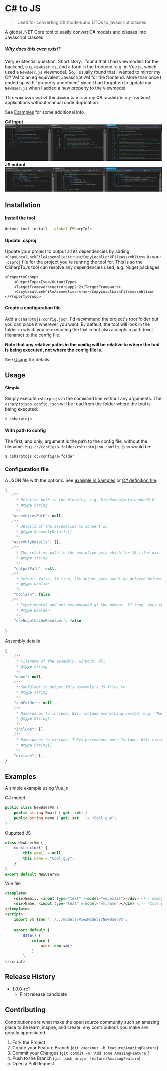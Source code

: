 # C# to JS
> Used for converting C# models and DTOs to javascript classes

A global .NET Core tool to easily convert C# models and classes into Javascript classes

##### Why does this even exist?
Very existential question. Short story: I found that I had viewmodels for the backend, e.g. `NewUser.cs`, and a form in the frontend, e.g. in Vue.js, which used a `NewUser.js` viewmodel.
So, I usually found that I wanted to mirror my C# VM to an eq equivalent Javascript VM for the frontend. More than once I ended up with "property undefined" since I had forgotten to update my `NewUser.js` when I added a new property to the viewmodel.

This was born out of the desire to mirror my C# models in my frontend applications without manual code duplication.

See [Examples](#examples) for some additional info.

**C# Input**
![](./docs/cs-input.png)
**JS output**
![](./docs/js-output.png)

## Installation
#### Install the tool
```sh
dotnet tool install --global CSharpToJs
```
#### Update .csproj

Update your project to output all its dependencies by adding `<CopyLocalLockFileAssemblies>true</CopyLocalLockFileAssemblies>` to your `.csproj` file for the project you're running the tool for. This is so the CSharpToJs tool can resolve any dependencies used, e.g. Nuget packages.
```
<PropertyGroup>
    <OutputType>Exe</OutputType>
    <TargetFramework>netcoreapp2.2</TargetFramework>
    <CopyLocalLockFileAssemblies>true</CopyLocalLockFileAssemblies>
</PropertyGroup>
```

#### Create a configuration file

Add a `csharptojs.config.json`. I'd recommend the project's root folder but you can place it wherever you want. By default, the tool will look in the folder in which you're executing the tool in but also accepts a path (excl. filename) to the config file.

**Note that any relative paths in the config will be relative to where the tool is being executed, not where the config file is.**

See [Usage](#configuration-file) for details.


## Usage

#### Simple

Simply execute `csharptojs` in the command line without any arguments. The `csharptojson.config.json` will be read from the folder where the tool is being executed. 
```sh
$ csharptojs
```

#### With path to config

The first, and only, argument is the path to the config file, without the filename.
E.g. `c:/config/a-folder/csharptojson.config.json` would be:
```sh
$ csharptojs c:/config/a-folder
```

### Configuration file
A JSON file with the options. See [example in Samples](https://github.com/maxstralin/csharp-to-js/blob/master/samples/ConsoleAppSample/csharptojs.config.json) or [C# definition file](https://github.com/maxstralin/csharp-to-js/blob/master/src/Core/Models/CSharpToJsConfig.cs).
```js
{
   /**
     * Relative path to the binaries, e.g. bin/Debug/netstandard2.0
     * @type String
     */
   "assembliesPath": null, 
   /**
     * Details of the assemblies to convert in
     * @type AssemblyDetails[]
     */
   "assemblyDetails": [], 
   /**
     * The relative path to the execution path which the JS files will be outputted
     * @type string
     */
    "outputPath": null, 
   /**
     * Default false. If true, the output path won't be deleted before output
     * @type Boolean
     */
    "noClean": false, 
   /**
     * Experimental and not recommended at the moment. If true, uses the default Nuget package location to find assembly dependencies
     * @type Boolean
     */
    "useNugetCacheResolver": false,
    
}
```
Assembly details
```js
{
    /**
     * Filename of the assembly, without .dll
     * @type string
     */
    "name": null,
    /**
     * Subfolder to output this assembly's JS files to
     * @type string
     */
    "subFolder": null,
    /**
     * Namespaces to include. Will include everything nested, e.g. "Namespace.A" will include C# classes in "Namespace.A", "Namespace.A.B" and "Namespace.A.B.C"
     * @type String[]
     */
    "include": [],
    /**
     * Namespaces to exclude. Takes precedence over Include. Will exclude everything nested, see details of Include.
     * @type String[]
     */
    "exclude": [],
}
```

## Examples
A simple example using Vue.js

C# model
```csharp
public class NewUserVm {
    public string Email { get; set; }
    public string Name { get; set; } = "Cool guy";
}
```
Ouputted JS
```js
class NewUserVm {
    constructor() {
        this.email = null;
        this.name = "Cool guy";
    }
}
export default NewUserVm;
```

Vue file
```html
<template>
    <div>Email: <input type="text" v-model="vm.email"></div> <!-- Empty -->
    <div>Name: <input type="text" v-model="vm.name"></div> <!-- "Cool guy" -->
</template>
<script>
    import vm from '../../models/ViewModels/NewUserVm';

    export default {
        data() {
            return {
                user: new vm()
            }
        }
</script>
```

## Release History
* 1.0.0-rc1
    * First release candidate

## Contributing

Contributions are what make the open source community such an amazing place to be learn, inspire, and create. Any contributions you make are greatly appreciated.

1. Fork the Project
2. Create your Feature Branch (`git checkout -b feature/AmazingFeature`)
3. Commit your Changes (`git commit -m 'Add some AmazingFeature'`)
4. Push to the Branch (`git push origin feature/AmazingFeature`)
5. Open a Pull Request